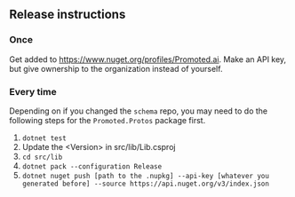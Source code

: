 ## Release instructions

### Once

Get added to https://www.nuget.org/profiles/Promoted.ai. Make an API key, but give ownership to the organization instead of yourself.

### Every time

Depending on if you changed the `schema` repo, you may need to do the following steps for the `Promoted.Protos` package first.

1. `dotnet test`
1. Update the \<Version\> in src/lib/Lib.csproj
1. `cd src/lib`
1. `dotnet pack --configuration Release`
1. `dotnet nuget push [path to the .nupkg] --api-key [whatever you generated before] --source https://api.nuget.org/v3/index.json`
